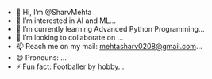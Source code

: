 - 👋 Hi, I’m @SharvMehta
- 👀 I’m interested in AI and ML...
- 🌱 I’m currently learning Advanced Python Programming...
- 💞️ I’m looking to collaborate on ...
- 📫 Reach me on my mail: mehtasharv0208@gmail.com...
- 😄 Pronouns: ...
- ⚡ Fun fact: Footballer by hobby...

<!---
Pokeavenger/Pokeavenger is a ✨ special ✨ repository because its `README.md` (this file) appears on your GitHub profile.
You can click the Preview link to take a look at your changes.
--->
